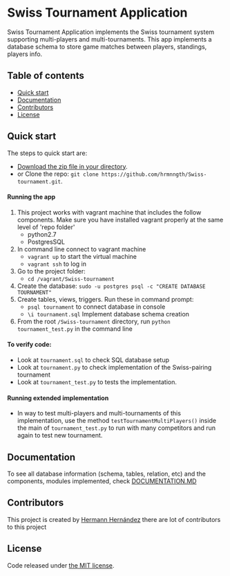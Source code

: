 # Swiss Tournament Application

Swiss Tournament Application implements the Swiss tournament system supporting multi-players and multi-tournaments. This app implements a database schema to store game matches between players, standings, players info.

## Table of contents

* [Quick start](#quick-start)
* [Documentation](#documentation)
* [Contributors](#contributors)
* [License](#license)


## Quick start

The steps to quick start are:

* [Download the zip file in your directory](https://github.com/hrmnngth/Swiss-tournament/archive/master.zip).
* or Clone the repo: `git clone https://github.com/hrmnngth/Swiss-tournament.git`.

#### Running the app

1. This project works with vagrant machine that includes the follow components. Make sure you have installed vagrant properly at the same level of 'repo folder'
	- python2.7
	- PostgresSQL
2. In command line connect to vagrant machine
	- ``vagrant up`` to start the virtual machine
	- ``vagrant ssh`` to log in
3. Go to the project folder:
	- ``cd /vagrant/Swiss-tournament``
5. Create the database:
	``sudo -u postgres psql -c "CREATE DATABASE TOURNAMENT"``
6. Create tables, views, triggers. Run these in command prompt:
	- ``psql tournament`` to connect database in console
	- ``\i tournament.sql`` Implement database schema creation
7. From the root `/Swiss-tournament` directory, run `python tournament_test.py` in the command line

#### To verify code:
- Look at ``tournament.sql`` to check SQL database setup
- Look at ``tournament.py`` to check implementation of the Swiss-pairing tournament
- Look at ``tournament_test.py`` to tests the implementation. 

#### Running extended implementation
- In way to test multi-players and multi-tournaments of this implementation, use the method ``testTournamentMultiPlayers()`` inside the main of ``tournament_test.py`` to run with many competitors and run again to test new tournament.

## Documentation

To see all database information (schema, tables, relation, etc) and the components, modules implemented, check [DOCUMENTATION.MD](#DOCUMENTATION.md)


## Contributors

This project is created by [Hermann Hernández](https://twitter.com/hrmnn_mx)
there are lot of contributors to this project

## License

Code released under [the MIT license](https://github.com/twbs/bootstrap/blob/master/LICENSE).